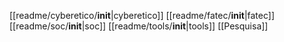 [[readme/cyberetico/__init__|cyberetico]] 
[[readme/fatec/__init__|fatec]] 
[[readme/soc/__init__|soc]] 
[[readme/tools/__init__|tools]]
[[Pesquisa]]


